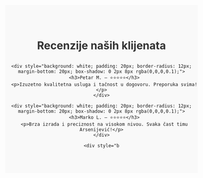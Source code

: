 <section id="recenzije" style="padding: 50px 0; background-color: #f9f9f9;">
  <div style="max-width: 900px; margin: auto; text-align: center;">
    <h2 style="font-size: 2em; margin-bottom: 30px; color: #333;">Recenzije naših klijenata</h2>

    <div style="background: white; padding: 20px; border-radius: 12px; margin-bottom: 20px; box-shadow: 0 2px 8px rgba(0,0,0,0.1);">
      <h3>Petar M. – ⭐⭐⭐⭐⭐</h3>
      <p>Izuzetno kvalitetna usluga i tačnost u dogovoru. Preporuka svima!</p>
    </div>

    <div style="background: white; padding: 20px; border-radius: 12px; margin-bottom: 20px; box-shadow: 0 2px 8px rgba(0,0,0,0.1);">
      <h3>Marko L. – ⭐⭐⭐⭐⭐</h3>
      <p>Brza izrada i preciznost na visokom nivou. Svaka čast timu Arsenijević!</p>
    </div>

    <div style="b
